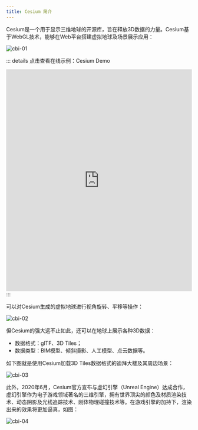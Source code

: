 ```yaml
---
title: Cesium 简介
---
```


Cesium是一个用于显示三维地球的开源库，旨在释放3D数据的力量。Cesium基于WebGL技术，能够在Web平台搭建虚拟地球及场景展示应用：

![cbi-01](/assets/img/guide/cbi-01.jpg)

::: details 点击查看在线示例：Cesium Demo
<br/>

 <iframe  
 height=600 
 width=100% 
 src="https://cesium.product.vrteam.top/HelloCesium.html"
 frameborder=0 >
 </iframe>
:::

可以对Cesium生成的虚拟地球进行视角旋转、平移等操作：

![cbi-02](/assets/img/guide/cbi-02.gif)

但Cesium的强大远不止如此，还可以在地球上展示各种3D数据：
- 数据格式：glTF、3D Tiles；
- 数据类型：BIM模型、倾斜摄影、人工模型、点云数据等。

如下图就是使用Cesium加载3D Tiles数据格式的迪拜大楼及其周边场景：

![cbi-03](/assets/img/guide/cbi-03.jpg)

此外，2020年6月，Cesium官方宣布与虚幻引擎（Unreal Engine）达成合作，虚幻引擎作为电子游戏领域著名的三维引擎，拥有世界顶尖的颜色及材质渲染技术、动态阴影及光线追踪技术、刚体物理碰撞技术等。在游戏引擎的加持下，渲染出来的效果将更加逼真，如图：

![cbi-04](/assets/img/guide/cbi-04.jpg)